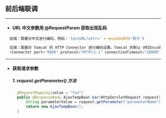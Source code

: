 ## 前后端联调

---
- #### URL 中文参数用 \@RequestParam 获取出现乱码
```javascript
  前端：需要对中文进行编码，例如：'testURL?attr=' + encodeURI('例子')

  后端：需要对 Tomcat 的 HTTP Connector 进行编码设置。Tomcat 的默认 URIEncoding 是 "ISO-8859-1"，需要制定为 "UTF-8"。例如：
  <Connector port="8080" protocol="HTTP/1.1" connectionTimeout="20000" redirectPort="8443" URIEncoding="UTF-8"/>
```











---
- #### 获取请求参数
  ##### 1. request.getParameter() 方法
  ```java
    @RequestMapping(value = "foo")
    public @ResponseBody AjaxTempBean bar(HttpServletRequest request) {
        String parameterValue = request.getParameter("parameterName");
        return new AjaxTempBean();
    }
  ```
